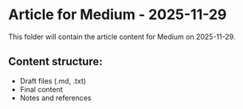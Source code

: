 # Article for Medium - 2025-11-29

This folder will contain the article content for Medium on 2025-11-29.

## Content structure:
- Draft files (.md, .txt)
- Final content
- Notes and references
